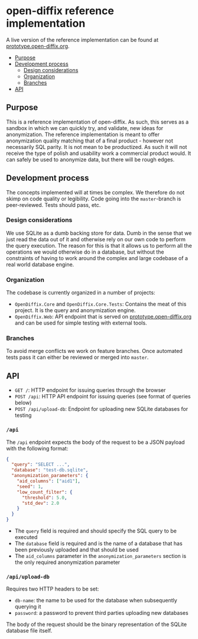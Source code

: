 # open-diffix reference implementation

A live version of the reference implementation can be found at [prototype.open-diffix.org](https://prototype.open-diffix.org).

- [Purpose](#purpose)
- [Development process](#development-process)
  - [Design considerations](#design-considerations)
  - [Organization](#organization)
  - [Branches](#branches)
- [API](#api)

## Purpose

This is a reference implementation of open-diffix.
As such, this serves as a sandbox in which we can quickly try, and validate, new ideas for anonymization.
The reference implementation is meant to offer anonymization quality matching that of a final product - however
not necessarily SQL parity. It is not mean to be productized. As such it will not receive the type of polish
and usability work a commercial product would. It can safely be used to anonymize data, but there will be rough
edges.

## Development process

The concepts implemented will at times be complex. We therefore do not skimp on code quality or legibility.
Code going into the `master`-branch is peer-reviewed. Tests should pass, etc.

### Design considerations

We use SQLite as a dumb backing store for data. Dumb in the sense that we just read the data out of it and
otherwise rely on our own code to perform the query execution. The reason for this is that it allows us to
perform all the operations we would otherwise do in a database, but without the constraints of having to work
around the complex and large codebase of a real world database engine.

### Organization

The codebase is currently organized in a number of projects:

- `OpenDiffix.Core` and `OpenDiffix.Core.Tests`: Contains the meat of this project. It is the query and anonymization engine.
- `OpenDiffix.Web`: API endpoint that is served on [prototype.open-diffix.org](https://prototype.open-diffix.org) and can be used for simple testing with external tools.

### Branches

To avoid merge conflicts we work on feature branches. Once automated tests pass it can either be reviewed
or merged into `master`.

## API

- `GET /`: HTTP endpoint for issuing queries through the browser
- `POST /api`: HTTP API endpoint for issuing queries (see format of queries below)
- `POST /api/upload-db`: Endpoint for uploading new SQLite databases for testing

### `/api`

The `/api` endpoint expects the body of the request to be a JSON payload with the following format:

```json
{
  "query": "SELECT ...",
  "database": "test-db.sqlite",
  "anonymization_parameters": {
    "aid_columns": ["aid1"],
    "seed": 1,
    "low_count_filter": {
      "threshold": 5.0,
      "std_dev": 2.0
    }
  }
}
```

- The `query` field is required and should specify the SQL query to be executed
- The `database` field is required and is the name of a database that has been previously uploaded and that should be used
- The `aid_columns` parameter in the `anonymization_parameters` section is the only required anonymization parameter

### `/api/upload-db`

Requires two HTTP headers to be set:

- `db-name`: the name to be used for the database when subsequently querying it
- `password`: a password to prevent third parties uploading new databases

The body of the request should be the binary representation of the SQLite database file itself.
